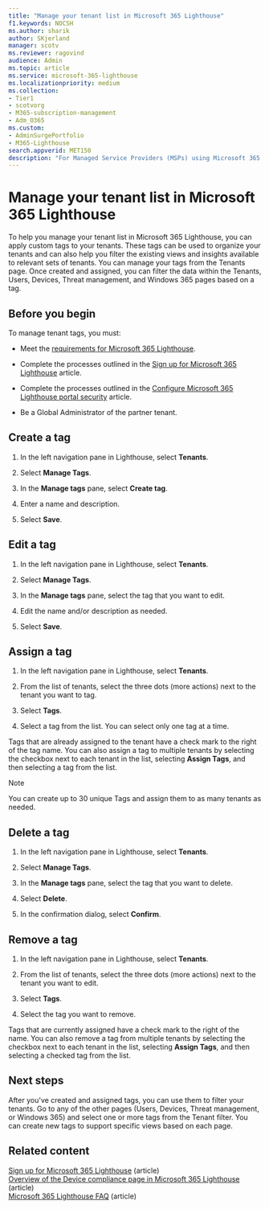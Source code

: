 ```yaml
---
title: "Manage your tenant list in Microsoft 365 Lighthouse"
f1.keywords: NOCSH
ms.author: sharik
author: SKjerland
manager: scotv
ms.reviewer: ragovind
audience: Admin
ms.topic: article
ms.service: microsoft-365-lighthouse
ms.localizationpriority: medium
ms.collection:
- Tier1
- scotvorg
- M365-subscription-management
- Adm_O365
ms.custom:
- AdminSurgePortfolio
- M365-Lighthouse
search.appverid: MET150
description: "For Managed Service Providers (MSPs) using Microsoft 365 Lighthouse, learn how to manage your tenant list."
---
```


# Manage your tenant list in Microsoft 365 Lighthouse

To help you manage your tenant list in Microsoft 365 Lighthouse, you can apply custom tags to your tenants. These tags can be used to organize your tenants and can also help you filter the existing views and insights available to relevant sets of tenants. You can manage your tags from the Tenants page. Once created and assigned, you can filter the data within the Tenants, Users, Devices, Threat management, and Windows 365 pages based on a tag.

## Before you begin

To manage tenant tags, you must:

- Meet the [requirements for Microsoft 365 Lighthouse](m365-lighthouse-requirements.md).

- Complete the processes outlined in the [Sign up for Microsoft 365 Lighthouse](m365-lighthouse-sign-up.md) article.

- Complete the processes outlined in the [Configure Microsoft 365 Lighthouse portal security](m365-lighthouse-configure-portal-security.md) article.

- Be a Global Administrator of the partner tenant.

## Create a tag

1. In the left navigation pane in Lighthouse, select **Tenants**.

2. Select **Manage Tags**.

3. In the **Manage tags** pane, select **Create tag**.

4. Enter a name and description.

5. Select **Save**.

## Edit a tag

1. In the left navigation pane in Lighthouse, select **Tenants**.

2. Select **Manage Tags**.

3. In the **Manage tags** pane, select the tag that you want to edit.

4. Edit the name and/or description as needed.

5. Select **Save**.

## Assign a tag

1. In the left navigation pane in Lighthouse, select **Tenants**.

2. From the list of tenants, select the three dots (more actions) next to the tenant you want to tag.

3. Select **Tags**.

4. Select a tag from the list. You can select only one tag at a time.

Tags that are already assigned to the tenant have a check mark to the right of the tag name. You can also assign a tag to multiple tenants by selecting the checkbox next to each tenant in the list, selecting **Assign Tags**, and then selecting a tag from the list.

> [!NOTE]
> You can create up to 30 unique Tags and assign them to as many tenants as needed.

## Delete a tag

1. In the left navigation pane in Lighthouse, select **Tenants**.

2. Select **Manage Tags**.

3. In the **Manage tags** pane, select the tag that you want to delete.

4. Select **Delete**.

5. In the confirmation dialog, select **Confirm**.

## Remove a tag

1. In the left navigation pane in Lighthouse, select **Tenants**.

2. From the list of tenants, select the three dots (more actions) next to the tenant you want to edit.

3. Select **Tags**.

4. Select the tag you want to remove.

Tags that are currently assigned have a check mark to the right of the name. You can also remove a tag from multiple tenants by selecting the checkbox next to each tenant in the list, selecting **Assign Tags**, and then selecting a checked tag from the list.

## Next steps

After you've created and assigned tags, you can use them to filter your tenants. Go to any of the other pages (Users, Devices, Threat management, or Windows 365) and select one or more tags from the Tenant filter. You can create new tags to support specific views based on each page.

## Related content

[Sign up for Microsoft 365 Lighthouse](m365-lighthouse-sign-up.md) (article)\
[Overview of the Device compliance page in Microsoft 365 Lighthouse](m365-lighthouse-device-compliance-page-overview.md) (article)\
[Microsoft 365 Lighthouse FAQ](m365-lighthouse-faq.yml) (article)
